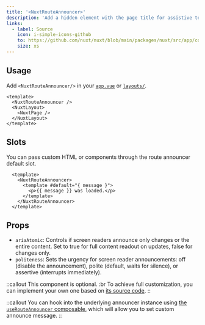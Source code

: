 ```yaml
---
title: '<NuxtRouteAnnouncer>'
description: 'Add a hidden element with the page title for assistive technologies.'
links:
  - label: Source
    icon: i-simple-icons-github
    to: https://github.com/nuxt/nuxt/blob/main/packages/nuxt/src/app/components/nuxt-route-announcer.client.ts
    size: xs
---
```


## Usage

Add `<NuxtRouteAnnouncer/>` in your [`app.vue`](/docs/guide/directory-structure/app) or [`layouts/`](/docs/guide/directory-structure/layouts).

```vue [app.vue]
<template>
  <NuxtRouteAnnouncer />
  <NuxtLayout>
    <NuxtPage />
  </NuxtLayout>
</template>
```

## Slots

You can pass custom HTML or components through the route announcer default slot.

```vue
  <template>
    <NuxtRouteAnnouncer>
      <template #default="{ message }">
        <p>{{ message }} was loaded.</p>
      </template>
    </NuxtRouteAnnouncer>
  </template>
```

## Props

- `ariaAtomic`: Controls if screen readers announce only changes or the entire content. Set to true for full content readout on updates, false for changes only.
- `politeness`: Sets the urgency for screen reader announcements: off (disable the announcement), polite (default, waits for silence), or assertive (interrupts immediately).

::callout
This component is optional. :br
To achieve full customization, you can implement your own one based on [its source code](https://github.com/nuxt/nuxt/blob/main/packages/nuxt/src/app/components/nuxt-route-announcer.client.ts).
::

::callout
You can hook into the underlying announcer instance using [the `useRouteAnnouncer` composable](/docs/api/composables/use-route-announcer), which will allow you to set custom announce message.
::
